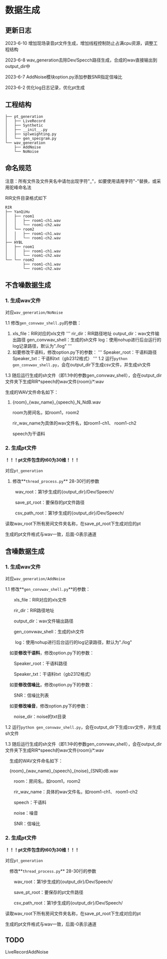 # 数据生成

## 更新日志
2023-6-10 增加现场录音pt文件生成，增加线程控制防止占满cpu资源，调整工程结构

2023-6-8 wav_generation去除Dev/Specch路径生成，合成的wav直接输出到output_dir中

2023-6-7 AddNoise模块option.py添加参数SNR指定信噪比

2023-6-2 优化log日志记录，优化pt生成


## 工程结构

```
├── pt_generation
│   ├── LiveRecord
│   ├── Synthetic
│   ├── __init__.py
│   ├── splweighting.py
│   └── gen_specgram.py
└── wav_generation
    ├── AddNoise
    └── NoNoise
```

## 命名规范

注意：所有文件及文件夹名中请勿出现字符"_"，如要使用请用字符"-"替换，或采用驼峰命名法

RIR文件目录格式如下

```
RIR
├── YanQiHu
│   ├── room1
│   │   ├── room1-ch1.wav
│   │   └── room1-ch2.wav
│   └── room2
│   │   ├── room1-ch1.wav
│   │   └── room1-ch2.wav
├── HYBL
│   ├── room1
│   │   ├── room1-ch1.wav
│   │   └── room1-ch2.wav
└── └── room2
        ├── room1-ch1.wav
        └── room1-ch2.wav
```

## 不含噪数据生成

### 1. 生成wav文件

对应`wav_generation/NoNoise`

1.1 修改`gen_convwav_shell.py`的参数：

1. xls_file：RIR对应的xls文件
'''
    rir_dir：RIR路径地址
    output_dir：wav文件输出路径
    gen_convwav_shell：生成的sh文件
    log：使用nohup进行后台运行的log记录路径，默认为"./log"
'''
2. 如要修改干语料，修改option.py下的参数：
'''
        Speaker_root：干语料路径
        Speaker_txt：干语料txt（gb2312格式）
'''
1.2 运行`python gen_convwav_shell.py`，会在output_dir下生成csv文件，并生成sh文件

1.3 随后运行生成的sh文件（即1.1中的参数gen_convwav_shell），会在output_dir文件夹下生成RIR\*speech的wav文件{room}/*.wav



生成的WAV文件命名如下：

1. {room}\_{wav_name}\_{speech}_N_NdB.wav

    room为房间名，如room1，room2

    rir_wav_name为具体的wav文件名，如room1-ch1、 room1-ch2

    speech为干语料

### 2. 生成pt文件

**！！！pt文件包含的t60为30维！！！**

对应`pt_generation`

1. 修改**`thread_process.py`** 28-30行的参数

&emsp;&emsp; wav_root：第1步生成的{output_dir}/Dev/Speech/

&emsp;&emsp; save_pt_root：要保存的pt文件路径

&emsp;&emsp; csv_path_root：第1步生成的{output_dir}/Dev/Speech/

读取wav_root下所有房间文件夹名称，在save_pt_root下生成对应的pt

生成的pt文件格式与wav一致，后面-0表示通道

## 含噪数据生成

### 1. 生成wav文件

对应`wav_generation/AddNoise`

1.1 修改**`gen_convwav_shell.py`**的参数：

&emsp;&emsp;xls_file：RIR对应的xls文件

&emsp;&emsp;rir_dir：RIR路径地址

&emsp;&emsp;output_dir：wav文件输出路径

&emsp;&emsp;gen_convwav_shell：生成的sh文件

&emsp;&emsp; log：使用nohup进行后台运行的log记录路径，默认为"./log"

&emsp;如要**修改干语料**，修改option.py下的参数：

&emsp;&emsp;Speaker_root：干语料路径

&emsp;&emsp;Speaker_txt：干语料txt（gb2312格式）

&emsp;如要**修改信噪比**，修改option.py下的参数：

&emsp;&emsp;SNR：信噪比列表

&emsp;如要**修改噪音**，修改option.py下的参数：

&emsp;&emsp;noise_dir：noise的txt目录


1.2 运行`python gen_convwav_shell.py`，会在output_dir下生成csv文件，并生成sh文件

1.3 随后运行生成的sh文件（即1.1中的参数gen_convwav_shell），会在output_dir文件夹下生成RIR\*speech的wav文件{room}/*.wav



&emsp;生成的WAV文件命名如下：

&emsp;{room}\_{wav_name}\_{speech}\_{noise}_{SNR}dB.wav

&emsp;&emsp;room：房间名，如room1，room2

&emsp;&emsp;rir_wav_name：具体的wav文件名，如room1-ch1、 room1-ch2

&emsp;&emsp;speech：干语料

&emsp;&emsp;noise：噪音

&emsp;&emsp;SNR：信噪比

### 2. 生成pt文件

**！！！pt文件包含的t60为30维！！！**

对应`pt_generation`

&emsp;修改**`thread_process.py`** 28-30行的参数

&emsp;&emsp;wav_root：第1步生成的{output_dir}/Dev/Speech/

&emsp;&emsp;save_pt_root：要保存的pt文件路径

&emsp;&emsp;csv_path_root：第1步生成的{output_dir}/Dev/Speech/

读取wav_root下所有房间文件夹名称，在save_pt_root下生成对应的pt

生成的pt文件格式与wav一致，后面-0表示通道

## TODO
LiveRecordAddNoise